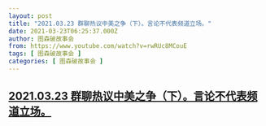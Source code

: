 ```yaml
---
layout: post
title: "2021.03.23 群聊热议中美之争（下）。言论不代表频道立场。"
date: 2021-03-23T06:25:37.000Z
author: 图森破故事会
from: https://www.youtube.com/watch?v=rwRUc8MCouE
tags: [ 图森破故事会 ]
categories: [ 图森破故事会 ]
---
```

<!--1616480737000-->
[2021.03.23 群聊热议中美之争（下）。言论不代表频道立场。](https://www.youtube.com/watch?v=rwRUc8MCouE)
------

<div>

</div>
